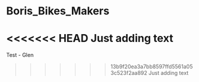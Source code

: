 # Boris_Bikes_Makers

<<<<<<< HEAD
Just adding text
=======
Test - Glen
>>>>>>> 13b9f20ea3a7bb8597ffd5561a053c523f2aa892
Just adding text
